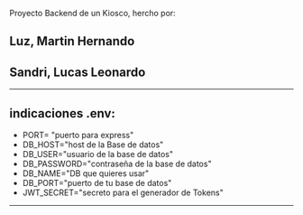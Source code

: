 Proyecto Backend de un Kiosco, hercho por:
## Luz, Martin Hernando
## Sandri, Lucas Leonardo

---

## indicaciones .env:
- PORT= "puerto para express"
- DB_HOST="host de la Base de datos"
- DB_USER="usuario de la base de datos"
- DB_PASSWORD="contraseña de la base de datos"
- DB_NAME="DB que quieres usar"
- DB_PORT="puerto de tu base de datos"
- JWT_SECRET="secreto para el generador de Tokens"

---
